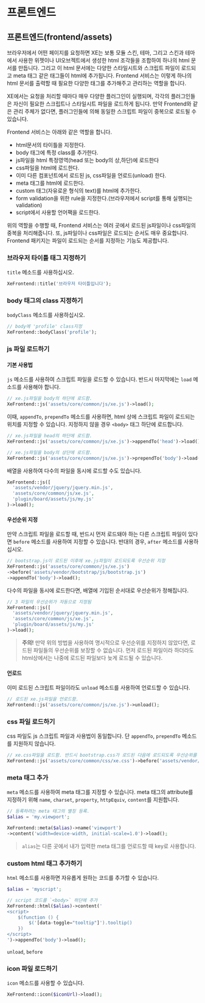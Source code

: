 # 프론트엔드

## 프론트엔드\(frontend/assets\)

브라우저에서 어떤 페이지를 요청하면 XE는 보통 모듈 스킨, 테마, 그리고 스킨과 테마에서 사용한 위젯이나 UI오브젝트에서 생성한 html 조각들을 조합하여 하나의 html 문서를 만듭니다. 그리고 이 html 문서에는 다양한 스타일시트와 스크립트 파일이 로드되고 meta 태그 같은 태그들이 html에 추가됩니다. Frontend 서비스는 이렇게 하나의 html 문서를 출력할 때 필요한 다양한 태그를 추가해주고 관리하는 역할을 합니다.

XE에서는 요청을 처리할 때마다 매우 다양한 플러그인이 실행되며, 각각의 플러그인들은 자신이 필요한 스크립트나 스타일시트 파일을 로드하게 됩니다. 만약 Frontend와 같은 관리 주체가 없다면, 플러그인들에 의해 동일한 스크립트 파일이 중복으로 로드될 수 있습니다.

Frontend 서비스는 아래와 같은 역할을 합니다.

* html문서의 타이틀을 지정한다.
* body 태그에 특정 class를 추가한다.
* js파일을 html 특정영역\(head 또는 body의 상,하단\)에 로드한다
* css파일을 html에 로드한다.
* 이미 다른 컴포넌트에서 로드된 js, css파일을 언로드\(unload\) 한다.
* meta 태그를 html에 로드한다.
* custom 태그\(자유로운 형식의 text\)를 html에 추가한다.
* form validation을 위한 rule을 지정한다.\(브라우저에서 script를 통해 실행되는 validation\)
* script에서 사용할 언어팩을 로드한다.

위의 역할을 수행할 때, Frontend 서비스는 여러 곳에서 로드된 js파일이나 css파일의 중복을 처리해줍니다. 또, js파일이나 css파일은 로드되는 순서도 매우 중요합니다. Frontend 패키지는 파일이 로드되는 순서를 지정하는 기능도 제공합니다.

### 브라우저 타이틀 태그 지정하기

`title` 메소드를 사용하십시오.

```php
XeFrontend::title('브라우저 타이틀입니다');
```

### body 태그의 class 지정하기

`bodyClass` 메소드를 사용하십시오.

```php
// body에 'profile' class지정
XeFrontend::bodyClass('profile');
```

### js 파일 로드하기

#### 기본 사용법

`js` 메소드를 사용하여 스크립트 파일을 로드할 수 있습니다. 반드시 마지막에는 `load` 메소드를 사용해야 합니다.

```php
// xe.js파일을 body의 하단에 로드함.
XeFrontend::js('assets/core/common/js/xe.js')->load();
```

이때, `appendTo`, `prependTo` 메소드를 사용하면, html 상에 스크립트 파일이 로드되는 위치를 지정할 수 있습니다. 지정하지 않을 경우 `<body>` 태그 하단에 로드합니다.

```php
// xe.js파일을 head의 하단에 로드함.
XeFrontend::js('assets/core/common/js/xe.js')->appendTo('head')->load();

// xe.js파일을 body의 상단에 로드함.
XeFrontend::js('assets/core/common/js/xe.js')->prependTo('body')->load();
```

배열을 사용하여 다수의 파일을 동시에 로드할 수도 있습니다.

```php
XeFrontend::js([
  'assets/vendor/jquery/jquery.min.js',
  'assets/core/common/js/xe.js',
  'plugin/board/assets/js/my.js'
)->load();
```

#### 우선순위 지정

만약 스크립트 파일을 로드할 때, 반드시 먼저 로드돼야 하는 다른 스크립트 파일이 있다면 `before` 메소드를 사용하여 지정할 수 있습니다. 반대의 경우, `after` 메소드를 사용하십시오.

```php
// bootstrap.js이 로드된 이후에 xe.js파일이 로드되도록 우선순위 지정
XeFrontend::js('assets/core/common/js/xe.js')
->before('assets/vendor/bootstrap/js/bootstrap.js')
->appendTo('body')->load();
```

다수의 파일을 동시에 로드한다면, 배열에 기입된 순서대로 우선순위가 정해집니다.

```php
// 3 파일의 우선순위가 자동으로 지정됨
XeFrontend::js([
  'assets/vendor/jquery/jquery.min.js',
  'assets/core/common/js/xe.js',
  'plugin/board/assets/js/my.js'
)->load();
```

> **주의!** 만약 위의 방법을 사용하여 명시적으로 우선순위를 지정하지 않았다면, 로드된 파일들의 우선순위를 보장할 수 없습니다. 먼저 로드된 파일이라 하더라도 html상에서는 나중에 로드된 파일보다 늦게 로드될 수 있습니다.

#### 언로드

이미 로드된 스크립트 파일이라도 `unload` 메소드를 사용하여 언로드할 수 있습니다.

```php
// 로드된 xe.js파일을 언로드함.
XeFrontend::js('assets/core/common/js/xe.js')->unload();
```

### css 파일 로드하기

css 파일도 js 스크립트 파일과 사용법이 동일합니다. 단 `appendTo`, `prependTo` 메소드를 지원하지 않습니다.

```php
// xe.css파일을 로드함. 반드시 bootstrap.css가 로드된 다음에 로드되도록 우선순위를 지정
XeFrontend::js('assets/core/common/css/xe.css')->before('assets/vendor/bootstrap.css')->load();
```

### meta 태그 추가

`meta` 메소드를 사용하여 meta 태그를 지정할 수 있습니다. meta 태그의 attribute를 지정하기 위해 `name`, `charset`, `property`, `httpEquiv`, `content`를 지원합니다.

```php
// 등록하려는 meta 태그의 별칭 등록.
$alias = 'my.viewport';

XeFrontend::meta($alias)->name('viewport')
->content('width=device-width, initial-scale=1.0')->load();
```

> `alias`는 다른 곳에서 내가 입력한 meta 태그를 언로드할 때 key로 사용합니다.

### custom html 태그 추가하기

`html` 메소드를 사용하면 자유롭게 원하는 코드를 추가할 수 있습니다.

```php
$alias = 'myscript';

// script 코드를 `<body>` 하단에 추가
XeFrontend::html($alias)->content('
<script>
    $(function () {
        $('[data-toggle="tooltip"]').tooltip()
    })
</script>
')->appendTo('body')->load();
```

`unload`, `before`

### icon 파일 로드하기

`icon` 메소드를 사용할 수 있습니다.

```php
XeFrontend::icon($iconUrl)->load();
```


